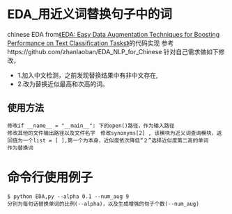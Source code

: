 # EDA_用近义词替换句子中的词
 chinese EDA from<a href="https://arxiv.org/abs/1901.11196" target="_blank">《EDA: Easy Data Augmentation Techniques for Boosting Performance on Text Classification Tasks》</a>的代码实现
 参考https://github.com/zhanlaoban/EDA_NLP_for_Chinese
 针对自己需求做如下修改，
 + 1.加入中文检测，之前发现替换结果中有非中文存在,
 + 2.改为替换近似最高和次高的词。
## 使用方法
```
修改if __name__ = "__main__": 下的open()路径，作为输入路径
修改其他的文件输出路径以及文件名字　修改synonyms[2] , 该模块为近义词查询模块，返回值为一个list = [ ],第一个为本身，近似度依次降低“２”选择近似度第二高的单词
作为替换词
```
# **命令行使用例子**
```
$ python EDA,py --alpha 0.1 --num_aug 9
分别为每句话替换单词的比例(--alpha)，以及生成增强的句子个数(--num_aug)
```
